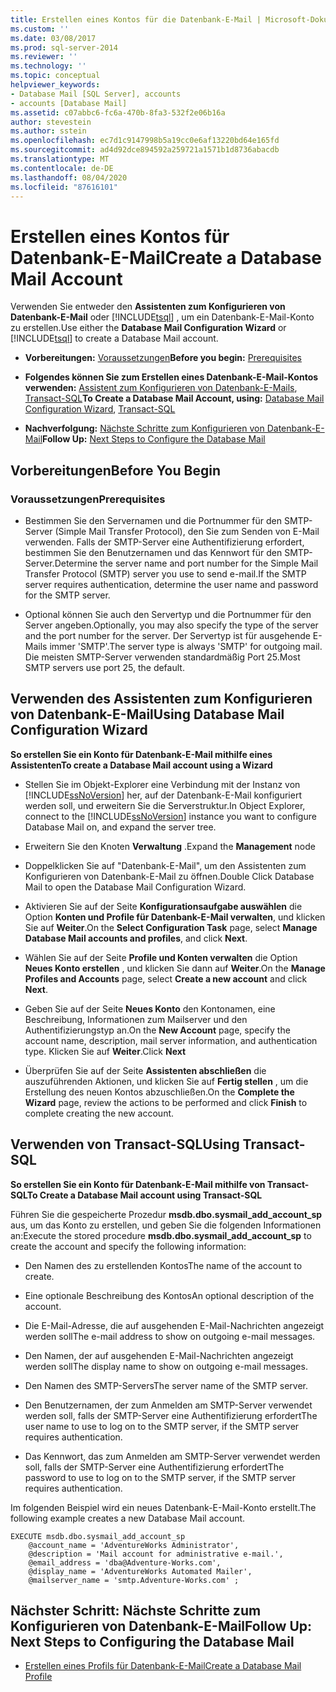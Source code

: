 ```yaml
---
title: Erstellen eines Kontos für die Datenbank-E-Mail | Microsoft-Dokumentation
ms.custom: ''
ms.date: 03/08/2017
ms.prod: sql-server-2014
ms.reviewer: ''
ms.technology: ''
ms.topic: conceptual
helpviewer_keywords:
- Database Mail [SQL Server], accounts
- accounts [Database Mail]
ms.assetid: c07abbc6-fc6a-470b-8fa3-532f2e06b16a
author: stevestein
ms.author: sstein
ms.openlocfilehash: ec7d1c9147998b5a19cc0e6af13220bd64e165fd
ms.sourcegitcommit: ad4d92dce894592a259721a1571b1d8736abacdb
ms.translationtype: MT
ms.contentlocale: de-DE
ms.lasthandoff: 08/04/2020
ms.locfileid: "87616101"
---
```

# <a name="create-a-database-mail-account"></a><span data-ttu-id="cff15-102">Erstellen eines Kontos für Datenbank-E-Mail</span><span class="sxs-lookup"><span data-stu-id="cff15-102">Create a Database Mail Account</span></span>
  <span data-ttu-id="cff15-103">Verwenden Sie entweder den **Assistenten zum Konfigurieren von Datenbank-E-Mail** oder [!INCLUDE[tsql](../../includes/tsql-md.md)] , um ein Datenbank-E-Mail-Konto zu erstellen.</span><span class="sxs-lookup"><span data-stu-id="cff15-103">Use either the **Database Mail Configuration Wizard** or [!INCLUDE[tsql](../../includes/tsql-md.md)] to create a Database Mail account.</span></span>  
  
-   <span data-ttu-id="cff15-104">**Vorbereitungen:**  [Voraussetzungen](#Prerequisites)</span><span class="sxs-lookup"><span data-stu-id="cff15-104">**Before you begin:**  [Prerequisites](#Prerequisites)</span></span>  
  
-   <span data-ttu-id="cff15-105">**Folgendes können Sie zum Erstellen eines Datenbank-E-Mail-Kontos verwenden:**  [Assistent zum Konfigurieren von Datenbank-E-Mails](#SSMSProcedure), [Transact-SQL](#TsqlProcedure)</span><span class="sxs-lookup"><span data-stu-id="cff15-105">**To Create a Database Mail Account, using:**  [Database Mail Configuration Wizard](#SSMSProcedure), [Transact-SQL](#TsqlProcedure)</span></span>  
  
-   <span data-ttu-id="cff15-106">**Nachverfolgung:**  [Nächste Schritte zum Konfigurieren von Datenbank-E-Mail](#FollowUp)</span><span class="sxs-lookup"><span data-stu-id="cff15-106">**Follow Up:**  [Next Steps to Configure the Database Mail](#FollowUp)</span></span>  
  
##  <a name="before-you-begin"></a><a name="BeforeYouBegin"></a> <span data-ttu-id="cff15-107">Vorbereitungen</span><span class="sxs-lookup"><span data-stu-id="cff15-107">Before You Begin</span></span>  
  
###  <a name="prerequisites"></a><a name="Prerequisites"></a> <span data-ttu-id="cff15-108">Voraussetzungen</span><span class="sxs-lookup"><span data-stu-id="cff15-108">Prerequisites</span></span>  
  
-   <span data-ttu-id="cff15-109">Bestimmen Sie den Servernamen und die Portnummer für den SMTP-Server (Simple Mail Transfer Protocol), den Sie zum Senden von E-Mail verwenden. Falls der SMTP-Server eine Authentifizierung erfordert, bestimmen Sie den Benutzernamen und das Kennwort für den SMTP-Server.</span><span class="sxs-lookup"><span data-stu-id="cff15-109">Determine the server name and port number for the Simple Mail Transfer Protocol (SMTP) server you use to send e-mail.If the SMTP server requires authentication, determine the user name and password for the SMTP server.</span></span>  
  
-   <span data-ttu-id="cff15-110">Optional können Sie auch den Servertyp und die Portnummer für den Server angeben.</span><span class="sxs-lookup"><span data-stu-id="cff15-110">Optionally, you may also specify the type of the server and the port number for the server.</span></span> <span data-ttu-id="cff15-111">Der Servertyp ist für ausgehende E-Mails immer 'SMTP'.</span><span class="sxs-lookup"><span data-stu-id="cff15-111">The server type is always 'SMTP' for outgoing mail.</span></span> <span data-ttu-id="cff15-112">Die meisten SMTP-Server verwenden standardmäßig Port 25.</span><span class="sxs-lookup"><span data-stu-id="cff15-112">Most SMTP servers use port 25, the default.</span></span>  
  
##  <a name="using-database-mail-configuration-wizard"></a><a name="SSMSProcedure"></a> <span data-ttu-id="cff15-113">Verwenden des Assistenten zum Konfigurieren von Datenbank-E-Mail</span><span class="sxs-lookup"><span data-stu-id="cff15-113">Using Database Mail Configuration Wizard</span></span>  
 <span data-ttu-id="cff15-114">**So erstellen Sie ein Konto für Datenbank-E-Mail mithilfe eines Assistenten**</span><span class="sxs-lookup"><span data-stu-id="cff15-114">**To create a Database Mail account using a Wizard**</span></span>  
  
-   <span data-ttu-id="cff15-115">Stellen Sie im Objekt-Explorer eine Verbindung mit der Instanz von [!INCLUDE[ssNoVersion](../../includes/ssnoversion-md.md)] her, auf der Datenbank-E-Mail konfiguriert werden soll, und erweitern Sie die Serverstruktur.</span><span class="sxs-lookup"><span data-stu-id="cff15-115">In Object Explorer, connect to the [!INCLUDE[ssNoVersion](../../includes/ssnoversion-md.md)] instance you want to configure Database Mail on, and expand the server tree.</span></span>  
  
-   <span data-ttu-id="cff15-116">Erweitern Sie den Knoten **Verwaltung** .</span><span class="sxs-lookup"><span data-stu-id="cff15-116">Expand the **Management** node</span></span>  
  
-   <span data-ttu-id="cff15-117">Doppelklicken Sie auf "Datenbank-E-Mail", um den Assistenten zum Konfigurieren von Datenbank-E-Mail zu öffnen.</span><span class="sxs-lookup"><span data-stu-id="cff15-117">Double Click Database Mail to open the Database Mail Configuration Wizard.</span></span>  
  
-   <span data-ttu-id="cff15-118">Aktivieren Sie auf der Seite **Konfigurationsaufgabe auswählen** die Option **Konten und Profile für Datenbank-E-Mail verwalten**, und klicken Sie auf **Weiter**.</span><span class="sxs-lookup"><span data-stu-id="cff15-118">On the **Select Configuration Task** page, select **Manage Database Mail accounts and profiles**, and click **Next**.</span></span>  
  
-   <span data-ttu-id="cff15-119">Wählen Sie auf der Seite **Profile und Konten verwalten** die Option **Neues Konto erstellen** , und klicken Sie dann auf **Weiter**.</span><span class="sxs-lookup"><span data-stu-id="cff15-119">On the **Manage Profiles and Accounts** page, select **Create a new account** and click **Next**.</span></span>  
  
-   <span data-ttu-id="cff15-120">Geben Sie auf der Seite **Neues Konto** den Kontonamen, eine Beschreibung, Informationen zum Mailserver und den Authentifizierungstyp an.</span><span class="sxs-lookup"><span data-stu-id="cff15-120">On the **New Account** page, specify the account name, description, mail server information, and authentication type.</span></span> <span data-ttu-id="cff15-121">Klicken Sie auf **Weiter**.</span><span class="sxs-lookup"><span data-stu-id="cff15-121">Click **Next**</span></span>  
  
-   <span data-ttu-id="cff15-122">Überprüfen Sie auf der Seite **Assistenten abschließen** die auszuführenden Aktionen, und klicken Sie auf **Fertig stellen** , um die Erstellung des neuen Kontos abzuschließen.</span><span class="sxs-lookup"><span data-stu-id="cff15-122">On the **Complete the Wizard** page, review the actions to be performed and click **Finish** to complete creating the new account.</span></span>  
  
##  <a name="using-transact-sql"></a><a name="TsqlProcedure"></a> <span data-ttu-id="cff15-123">Verwenden von Transact-SQL</span><span class="sxs-lookup"><span data-stu-id="cff15-123">Using Transact-SQL</span></span>  
 <span data-ttu-id="cff15-124">**So erstellen Sie ein Konto für Datenbank-E-Mail mithilfe von Transact-SQL**</span><span class="sxs-lookup"><span data-stu-id="cff15-124">**To Create a Database Mail account using Transact-SQL**</span></span>  
  
 <span data-ttu-id="cff15-125">Führen Sie die gespeicherte Prozedur **msdb.dbo.sysmail_add_account_sp** aus, um das Konto zu erstellen, und geben Sie die folgenden Informationen an:</span><span class="sxs-lookup"><span data-stu-id="cff15-125">Execute the stored procedure **msdb.dbo.sysmail_add_account_sp** to create the account and specify the following information:</span></span>  
  
-   <span data-ttu-id="cff15-126">Den Namen des zu erstellenden Kontos</span><span class="sxs-lookup"><span data-stu-id="cff15-126">The name of the account to create.</span></span>  
  
-   <span data-ttu-id="cff15-127">Eine optionale Beschreibung des Kontos</span><span class="sxs-lookup"><span data-stu-id="cff15-127">An optional description of the account.</span></span>  
  
-   <span data-ttu-id="cff15-128">Die E-Mail-Adresse, die auf ausgehenden E-Mail-Nachrichten angezeigt werden soll</span><span class="sxs-lookup"><span data-stu-id="cff15-128">The e-mail address to show on outgoing e-mail messages.</span></span>  
  
-   <span data-ttu-id="cff15-129">Den Namen, der auf ausgehenden E-Mail-Nachrichten angezeigt werden soll</span><span class="sxs-lookup"><span data-stu-id="cff15-129">The display name to show on outgoing e-mail messages.</span></span>  
  
-   <span data-ttu-id="cff15-130">Den Namen des SMTP-Servers</span><span class="sxs-lookup"><span data-stu-id="cff15-130">The server name of the SMTP server.</span></span>  
  
-   <span data-ttu-id="cff15-131">Den Benutzernamen, der zum Anmelden am SMTP-Server verwendet werden soll, falls der SMTP-Server eine Authentifizierung erfordert</span><span class="sxs-lookup"><span data-stu-id="cff15-131">The user name to use to log on to the SMTP server, if the SMTP server requires authentication.</span></span>  
  
-   <span data-ttu-id="cff15-132">Das Kennwort, das zum Anmelden am SMTP-Server verwendet werden soll, falls der SMTP-Server eine Authentifizierung erfordert</span><span class="sxs-lookup"><span data-stu-id="cff15-132">The password to use to log on to the SMTP server, if the SMTP server requires authentication.</span></span>  
  
 <span data-ttu-id="cff15-133">Im folgenden Beispiel wird ein neues Datenbank-E-Mail-Konto erstellt.</span><span class="sxs-lookup"><span data-stu-id="cff15-133">The following example creates a new Database Mail account.</span></span>  
  
```  
EXECUTE msdb.dbo.sysmail_add_account_sp  
    @account_name = 'AdventureWorks Administrator',  
    @description = 'Mail account for administrative e-mail.',  
    @email_address = 'dba@Adventure-Works.com',  
    @display_name = 'AdventureWorks Automated Mailer',  
    @mailserver_name = 'smtp.Adventure-Works.com' ;  
```  
  
##  <a name="follow-up-next-steps-to-configuring-the-database-mail"></a><a name="FollowUp"></a><span data-ttu-id="cff15-134">Nächster Schritt: Nächste Schritte zum Konfigurieren von Datenbank-E-Mail</span><span class="sxs-lookup"><span data-stu-id="cff15-134">Follow Up: Next Steps to Configuring the Database Mail</span></span>  
  
-   [<span data-ttu-id="cff15-135">Erstellen eines Profils für Datenbank-E-Mail</span><span class="sxs-lookup"><span data-stu-id="cff15-135">Create a Database Mail Profile</span></span>](create-a-database-mail-profile.md)  
  
  
